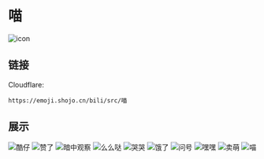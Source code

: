 # 喵
![icon](https://emoji.shojo.cn/bili/src/喵/icon.png)
## 链接
Cloudflare:
```
https://emoji.shojo.cn/bili/src/喵
```
## 展示
![酷仔](https://emoji.shojo.cn/bili/src/喵/酷仔.png)
![赞了](https://emoji.shojo.cn/bili/src/喵/赞了.png)
![暗中观察](https://emoji.shojo.cn/bili/src/喵/暗中观察.png)
![么么哒](https://emoji.shojo.cn/bili/src/喵/么么哒.png)
![哭哭](https://emoji.shojo.cn/bili/src/喵/哭哭.png)
![饿了](https://emoji.shojo.cn/bili/src/喵/饿了.png)
![问号](https://emoji.shojo.cn/bili/src/喵/问号.png)
![嘿嘿](https://emoji.shojo.cn/bili/src/喵/嘿嘿.png)
![卖萌](https://emoji.shojo.cn/bili/src/喵/卖萌.png)
![喵](https://emoji.shojo.cn/bili/src/喵/喵.png)
